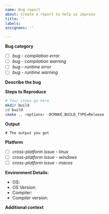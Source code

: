 ```yaml
---
name: Bug report
about: Create a report to help us improve
title: ''
labels: 
assignees: ''

---
```


**Bug category**
- [ ] *bug - compilation error*
- [ ] *bug - compilation warning*
- [ ] *bug - runtime error*
- [ ] *bug - runtime warning*

**Describe the bug**

**Steps to Reproduce**

```bash
# Your steps go here
mkdir build
cd build
cmake .. <options> -DCMAKE_BUILD_TYPE=Release
```

**Output**

```console
# The output you got
```

**Platform**
- [ ] *cross-platform issue - linux*
- [ ] *cross-platform issue - windows*
- [ ] *cross-platform issue - macos*

**Environment Details:**
 - OS: 
 - OS Version: 
 - Compiler:
 - Compiler version:

**Additional context**
<!--optional-->
